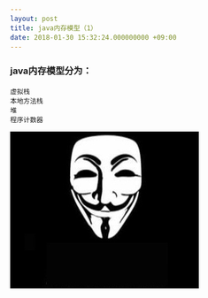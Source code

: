 ```yaml
---
layout: post
title: java内存模型（1）
date: 2018-01-30 15:32:24.000000000 +09:00
---
```


### java内存模型分为：  
```
虚拟栈
本地方法栈
堆
程序计数器
```  
![](/images/1.jpg)


[jekyll-docs]: http://jekyllrb.com/docs/home
[jekyll-gh]:   https://github.com/jekyll/jekyll
[jekyll-talk]: https://talk.jekyllrb.com/
